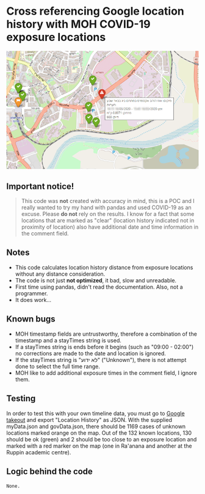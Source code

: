 # Cross referencing Google location history with MOH COVID-19 exposure locations

![Sample Image](sample_image.png)

## Important notice!
> This code was **not** created with accuracy in mind, this is a POC and I really wanted to try my hand with pandas and used COVID-19 as an excuse. Please **do not** rely on the results.
I know for a fact that some locations that are marked as "clear" (location history indicated not in proximity of location) also have additional date and time information in the comment field.

## Notes
- This code calculates location history distance from exposure locations without any distance consideration.
- The code is not just **not optimized**, it bad, slow and unreadable.
- First time using pandas, didn't read the documentation. Also, not a programmer.
- It does work...

## Known bugs
- MOH timestamp fields are untrustworthy, therefore a combination of the timestamp and a stayTimes string  is used.
- If a stayTimes string is ends before it begins (such as "09:00 - 02:00") no corrections are made to the date and location is ignored.
- If the stayTimes string is "לא ידוע" ("Unknown"), there is not attempt done to select the full time range.
- MOH like to add additional exposure times in the comment field, I ignore them.

## Testing
In order to test this with your own timeline data, you must go to [Google takeout](https://takeout.google.com) and export "Location History" as JSON. With the supplied myData.json and govData.json, there should be 1169 cases of unknown locations marked orange on the map. Out of the 132 known locations, 130 should be ok (green) and 2 should be too close to an exposure location and marked with a red marker on the map (one in Ra'anana
 and another at the Ruppin academic centre).

## Logic behind the code
    None.
